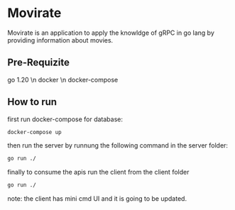 # Movirate

Movirate is an application to apply the knowldge of gRPC in go lang by providing information about movies.

## Pre-Requizite
go 1.20 \n
docker \n
docker-compose

## How to run
first run docker-compose for database:
```bash
docker-compose up
```


then run the server by runnung the following command in the server folder:

```bash
go run ./
```
finally to consume the apis run the client from the client folder 

```bash
go run ./
```

note: the client has mini cmd UI and it is going to be updated.
